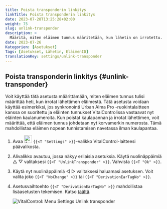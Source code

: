 ```yaml
---
title: Poista transponderin linkitys
linkTitle: Poista transponderin linkitys
date: 2023-07-28T13:25:28+02:00
weight: 75
slug: unlink-transponder
description: >
  Määritä, miten eläimen tunnus määritetään, kun lähetin on irrotettu.
date: 2023-07-26
Kategorien: [Asetukset]
Tags: [Asetukset, Lähetin, EläimenID]
translationKey: settings/unlink-transponder
---
```

## Poista transponderin linkitys {#unlink-transponder}

Voit käyttää tätä asetusta määrittämään, miten eläimen tunnus tulisi määrittää heti, kun irrotat lähettimen eläimestä. Tätä asetusta voidaan käyttää esimerkiksi, jos synkronointi Urban Alma Pro -ruokintalaitteen kanssa on suoritettu ja eläinten tunnukset VitalControlissa vastaavat nyt eläinten kaulanumeroita. Kun poistat kaulapannan ja irrotat lähettimen, voit määrittää, että eläimen tunnus johdetaan nyt korvamerkin numerosta. Tämä mahdollistaa eläimen nopean tunnistamisen navetassa ilman kaulapantaa.

1. Avaa <img src="/icons/gear.svg" width="25" align="bottom" alt="Asetukset" /> `{{<T "Settings" >}}`-valikko VitalControl-laitteesi päävalikosta.

2. Alivalikko avautuu, jossa näkyy erilaisia asetuksia. Käytä nuolinäppäimiä △ ▽ valitaksesi `{{<T "UnlinkTransponder" >}}`. Vahvista `{{<T "Ok" >}}`.

3. Käytä nyt nuolinäppäimiä ◁ ▷ valitaksesi haluamasi asetuksen. Voit valita joko `{{<T "NoChange" >}}` tai `{{<T "DerivationEarTagNo" >}}`.

4. Asetusvaihtoehto `{{<T "DerivationEarTagNo" >}}` mahdollistaa lisäasetusten tekemisen. Katso [täältä](/fi/docs/settings/animal-registration/#digit-of-the-new-id).

   ![VitalControl: Menu Settings Unlink transponder](../images/unlink-transponder.png "Poista transponderin linkitys")
